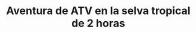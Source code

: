 ---
order: 16
image: "https://cdn.filestackcontent.com/xiDvKerTfZlbfTu0z0EA/convert?cache=true&compress=true&quality=90&format=webp&w=1000&fit=max"
title:   Aventura de ATV en la selva tropical de 2 horas
infose: La aventura en ATV más popular!
link: "https://fareharbor.com/embeds/book/carabalirainforestpark/items/15917/calendar/2025/10/?asn=fhdn&asn-ref=turisteandoenpuertorico&ref=turisteandoenpuertorico&marketplace=yes&flow=no&full-items=yes"
---